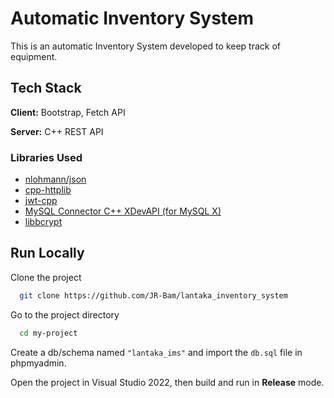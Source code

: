 
# Automatic Inventory System

This is an automatic Inventory System developed to keep track of equipment.


## Tech Stack

**Client:** Bootstrap, Fetch API

**Server:** C++ REST API 

### Libraries Used
- [nlohmann/json](https://github.com/nlohmann/json)
- [cpp-httplib](https://github.com/yhirose/cpp-httplib)
- [jwt-cpp](https://github.com/Thalhammer/jwt-cpp)
- [MySQL Connector C++ XDevAPI (for MySQL X)](https://dev.mysql.com/doc/x-devapi-userguide/en/)
- [libbcrypt](https://github.com/trusch/libbcrypt)


## Run Locally

Clone the project

```bash
  git clone https://github.com/JR-Bam/lantaka_inventory_system
```

Go to the project directory

```bash
  cd my-project
```

Create a db/schema named `"lantaka_ims"` and import the `db.sql` file in phpmyadmin.

Open the project in Visual Studio 2022, then build and run in **Release** mode.
